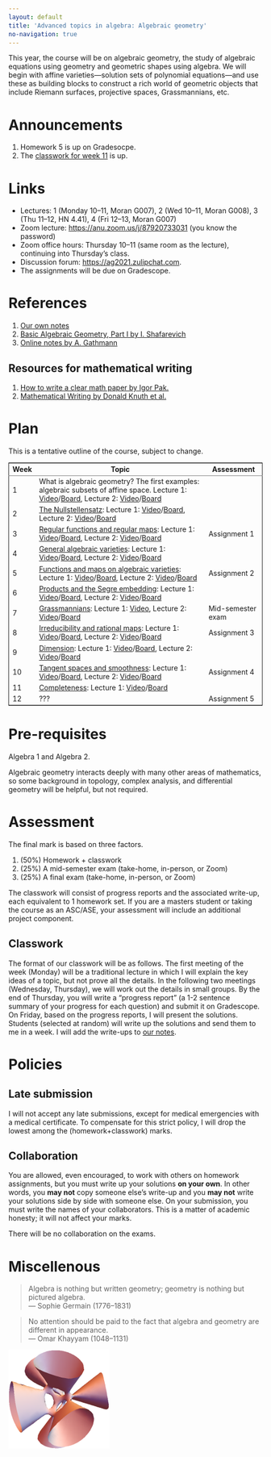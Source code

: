 ```yaml
---
layout: default
title: 'Advanced topics in algebra: Algebraic geometry'
no-navigation: true
---
```


This year, the course will be on algebraic geometry, the study of algebraic equations using geometry and geometric shapes using algebra.
We will begin with affine varieties&#x2014;solution sets of polynomial equations&#x2014;and use these as building blocks to construct a rich world of geometric objects that include Riemann surfaces, projective spaces, Grassmannians, etc.


# Announcements

1.  Homework 5 is up on Gradesocpe.
2.  The [classwork for week 11](classwork11.pdf) is up.


# Links

-   Lectures: 1 (Monday 10&#x2013;11, Moran G007), 2 (Wed 10&#x2013;11, Moran G008), 3 (Thu 11&#x2013;12, HN 4.41), 4 (Fri 12&#x2013;13, Moran G007)
-   Zoom lecture: <https://anu.zoom.us/j/87920733031> (you know the password)
-   Zoom office hours: Thursday 10&#x2013;11 (same room as the lecture), continuing into Thursday&rsquo;s class.
-   Discussion forum: <https://ag2021.zulipchat.com>.
-   The assignments will be due on Gradescope.


# References

1.  [Our own notes](notes)
2.  [Basic Algebraic Geometry, Part I by I. Shafarevich](https://link.springer.com/book/10.1007/978-3-642-37956-7)
3.  [Online notes by A. Gathmann](https://www.mathematik.uni-kl.de/~gathmann/class/alggeom-2002/alggeom-2002.pdf)


## Resources for mathematical writing

1.  [How to write a clear math paper by Igor Pak.](https://www.math.ucla.edu/~pak/papers/how-to-write1.pdf)
2.  [Mathematical Writing by Donald Knuth et al.](https://jmlr.csail.mit.edu/reviewing-papers/knuth_mathematical_writing.pdf)


# Plan

This is a tentative outline of the course, subject to change.

<table border="2" cellspacing="0" cellpadding="6" rules="groups" frame="hsides">


<colgroup>
<col  class="org-right" />

<col  class="org-left" />

<col  class="org-left" />
</colgroup>
<thead>
<tr>
<th scope="col" class="org-right">Week</th>
<th scope="col" class="org-left">Topic</th>
<th scope="col" class="org-left">Assessment</th>
</tr>
</thead>

<tbody>
<tr>
<td class="org-right">1</td>
<td class="org-left">What is algebraic geometry? The first examples: algebraic subsets of affine space. Lecture 1: <a href="https://web.microsoftstream.com/video/cf234444-df4b-4b65-8016-a3c1b7539891?channelId=cd4289e5-e630-458c-8ea0-2bd2632faea0">Video</a>/<a href="notes/2021-07-27.pdf">Board</a>, Lecture 2: <a href="https://web.microsoftstream.com/video/9baf2139-0fa8-4419-89f2-aabff250de07?channelId=cd4289e5-e630-458c-8ea0-2bd2632faea0">Video</a>/<a href="notes/2021-07-08.pdf">Board</a></td>
<td class="org-left">&#xa0;</td>
</tr>


<tr>
<td class="org-right">2</td>
<td class="org-left"><a href="classwork02.pdf">The Nullstellensatz</a>: Lecture 1: <a href="https://web.microsoftstream.com/video/307216ea-46a1-40dd-9389-7bde7ea8b439?channelId=cd4289e5-e630-458c-8ea0-2bd2632faea0">Video</a>/<a href="notes/2021-08-02.pdf">Board</a>, Lecture 2: <a href="https://web.microsoftstream.com/video/a3127e92-540d-47a2-8c8f-66e8e2411163?list=studio">Video</a>/<a href="notes/2021-08-06.pdf">Board</a></td>
<td class="org-left">&#xa0;</td>
</tr>


<tr>
<td class="org-right">3</td>
<td class="org-left"><a href="classwork03.pdf">Regular functions and regular maps</a>: Lecture 1: <a href="https://web.microsoftstream.com/video/ca9210bf-b61b-4b1f-a077-8a78c29b404e">Video</a>/<a href="notes/2021-08-09.pdf">Board</a>, Lecture 2: <a href="https://web.microsoftstream.com/video/048c9983-30be-400e-9e1b-a6019c369b83">Video</a>/<a href="notes/2021-08-13.pdf">Board</a></td>
<td class="org-left">Assignment 1</td>
</tr>


<tr>
<td class="org-right">4</td>
<td class="org-left"><a href="classwork04.pdf">General algebraic varieties</a>: Lecture 1: <a href="https://web.microsoftstream.com/video/aff3b45e-5fbd-44e7-b655-1e19277560f9">Video</a>/<a href="notes/2021-08-16.pdf">Board</a>, Lecture 2: <a href="https://web.microsoftstream.com/video/34028770-b503-41f0-95f4-20377a1cc55a?list=studio">Video</a>/<a href="notes/2021-08-20.pdf">Board</a></td>
<td class="org-left">&#xa0;</td>
</tr>


<tr>
<td class="org-right">5</td>
<td class="org-left"><a href="classwork05.pdf">Functions and maps on algebraic varieties</a>: Lecture 1: <a href="https://web.microsoftstream.com/video/248369c8-6e61-4746-a301-eafc8c7b8853">Video</a>/<a href="notes/2021-08-23.pdf">Board</a>, Lecture 2: <a href="https://web.microsoftstream.com/video/8efe045b-4d50-4e82-bb62-2042fa7678c9">Video</a>/<a href="notes/2021-08-27.pdf">Board</a></td>
<td class="org-left">Assignment 2</td>
</tr>


<tr>
<td class="org-right">6</td>
<td class="org-left"><a href="classwork06.pdf">Products and the Segre embedding</a>: Lecture 1: <a href="https://web.microsoftstream.com/video/8ce2960f-c731-4001-9772-2bc88f34d8fa">Video</a>/<a href="notes/2021-08-30.pdf">Board</a>, Lecture 2: <a href="https://web.microsoftstream.com/video/f5f36337-3a49-4adf-84f6-87d0ef80229d">Video</a>/<a href="notes/2021-09-03.pdf">Board</a></td>
<td class="org-left">&#xa0;</td>
</tr>


<tr>
<td class="org-right">7</td>
<td class="org-left"><a href="classwork07.pdf">Grassmannians</a>: Lecture 1: <a href="https://web.microsoftstream.com/video/515cea51-64d5-445d-aaaa-6526765b021c?list=studio">Video</a>, Lecture 2: <a href="https://web.microsoftstream.com/video/beb6fe34-c764-4c09-92c2-93edd85f7861">Video</a>/<a href="notes/2021-09-24.pdf">Board</a></td>
<td class="org-left">Mid-semester exam</td>
</tr>


<tr>
<td class="org-right">8</td>
<td class="org-left"><a href="classwork08.pdf">Irreducibility and rational maps</a>: Lecture 1: <a href="https://web.microsoftstream.com/video/5bb2a527-c57a-4ef4-a3dd-0106216db85f">Video</a>/<a href="notes/2021-09-27.pdf">Board</a>, Lecture 2: <a href="https://web.microsoftstream.com/video/09931dad-b242-415a-b602-f73895fb437e">Video</a>/<a href="notes/2021-10-01.pdf">Board</a></td>
<td class="org-left">Assignment 3</td>
</tr>


<tr>
<td class="org-right">9</td>
<td class="org-left"><a href="classwork09.pdf">Dimension</a>: Lecture 1: <a href="https://web.microsoftstream.com/video/bfe908f1-9963-408c-aa61-fcdcf20cd37d">Video</a>/<a href="notes/2021-10-05.pdf">Board</a>, Lecture 2: <a href="https://web.microsoftstream.com/video/eb4d6065-5028-4f25-9c29-ee0bfecd628a">Video</a>/<a href="notes/2021-10-08.pdf">Board</a></td>
<td class="org-left">&#xa0;</td>
</tr>


<tr>
<td class="org-right">10</td>
<td class="org-left"><a href="classwork10.pdf">Tangent spaces and smoothness</a>: Lecture 1: <a href="https://web.microsoftstream.com/video/2d902b69-60c8-4dd8-8e6c-0b7a7fc1f3fa">Video</a>/<a href="notes/2021-10-11.pdf">Board</a>, Lecture 2: <a href="https://web.microsoftstream.com/video/5ee9271f-1dbc-473d-805b-920b68ce2151">Video</a>/<a href="notes/2021-10-15.pdf">Board</a></td>
<td class="org-left">Assignment 4</td>
</tr>


<tr>
<td class="org-right">11</td>
<td class="org-left"><a href="classwork11.pdf">Completeness</a>: Lecture 1: <a href="https://web.microsoftstream.com/video/04fb4851-1a75-43d4-aee4-60cbca7ac945">Video</a>/<a href="notes/2021-10-18.pdf">Board</a></td>
<td class="org-left">&#xa0;</td>
</tr>


<tr>
<td class="org-right">12</td>
<td class="org-left">???</td>
<td class="org-left">Assignment 5</td>
</tr>
</tbody>
</table>


# Pre-requisites

Algebra 1 and Algebra 2.

Algebraic geometry interacts deeply with many other areas of mathematics, so some background in topology, complex analysis, and differential geometry will be helpful, but not required. 


# Assessment

The final mark is based on three factors.

1.  (50%) Homework + classwork
2.  (25%) A mid-semester exam (take-home, in-person, or Zoom)
3.  (25%) A final exam (take-home, in-person, or Zoom)

The classwork will consist of progress reports and the associated write-up, each equivalent to 1 homework set.
If you are a masters student or taking the course as an ASC/ASE, your assessment will include an additional project component.


## Classwork

The format of our classwork will be as follows. The first meeting of the week (Monday) will be a traditional lecture in which I will explain the key ideas of a topic, but not prove all the details. In the following two meetings (Wednesday, Thursday), we will work out the details in small groups. By the end of Thursday, you will write a &ldquo;progress report&rdquo; (a 1-2 sentence summary of your progress for each question) and submit it on Gradescope. On Friday, based on the progress reports, I will present the solutions. Students (selected at random) will write up the solutions and send them to me in a week. I will add the write-ups to [our notes](notes). 


# Policies


## Late submission

I will not accept any late submissions, except for medical emergencies with a medical certificate.
To compensate for this strict policy, I will drop the lowest among the (homework+classwork) marks.


## Collaboration

You are allowed, even encouraged, to work with others on homework assignments, but you must write up your solutions **on your own**. In other words, you **may not** copy someone else&rsquo;s write-up and you **may not** write your solutions side by side with someone else. On your submission, you must write the names of your collaborators. This is a matter of academic honesty; it will not affect your marks. 

There will be no collaboration on the exams.


# Miscellenous

<div class=&ldquo;intro&rdquo;>

> Algebra is nothing but written geometry; geometry is nothing but pictured algebra.  
> &#x2014; Sophie Germain (1776&#x2013;1831)

> No attention should be paid to the fact that algebra and geometry are different in appearance.  
> &#x2014; Omar Khayyam (1048&#x2013;1131)

![The Kummer quartic](K3.png)

</div>


